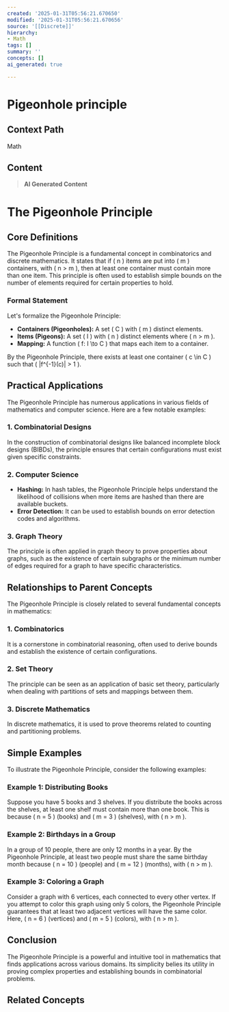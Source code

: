 ```yaml
---
created: '2025-01-31T05:56:21.670650'
modified: '2025-01-31T05:56:21.670656'
source: '[[Discrete]]'
hierarchy:
- Math
tags: []
summary: ''
concepts: []
ai_generated: true

---
```


# Pigeonhole principle

## Context Path
Math

## Content
> **AI Generated Content**
 # The Pigeonhole Principle

## Core Definitions

The Pigeonhole Principle is a fundamental concept in combinatorics and discrete mathematics. It states that if \( n \) items are put into \( m \) containers, with \( n > m \), then at least one container must contain more than one item. This principle is often used to establish simple bounds on the number of elements required for certain properties to hold.

### Formal Statement

Let's formalize the Pigeonhole Principle:

- **Containers (Pigeonholes):** A set \( C \) with \( m \) distinct elements.
- **Items (Pigeons):** A set \( I \) with \( n \) distinct elements where \( n > m \).
- **Mapping:** A function \( f: I \to C \) that maps each item to a container.

By the Pigeonhole Principle, there exists at least one container \( c \in C \) such that \( |f^{-1}(c)| > 1 \).

## Practical Applications

The Pigeonhole Principle has numerous applications in various fields of mathematics and computer science. Here are a few notable examples:

### 1. Combinatorial Designs

In the construction of combinatorial designs like balanced incomplete block designs (BIBDs), the principle ensures that certain configurations must exist given specific constraints.

### 2. Computer Science

- **Hashing:** In hash tables, the Pigeonhole Principle helps understand the likelihood of collisions when more items are hashed than there are available buckets.
- **Error Detection:** It can be used to establish bounds on error detection codes and algorithms.

### 3. Graph Theory

The principle is often applied in graph theory to prove properties about graphs, such as the existence of certain subgraphs or the minimum number of edges required for a graph to have specific characteristics.

## Relationships to Parent Concepts

The Pigeonhole Principle is closely related to several fundamental concepts in mathematics:

### 1. Combinatorics

It is a cornerstone in combinatorial reasoning, often used to derive bounds and establish the existence of certain configurations.

### 2. Set Theory

The principle can be seen as an application of basic set theory, particularly when dealing with partitions of sets and mappings between them.

### 3. Discrete Mathematics

In discrete mathematics, it is used to prove theorems related to counting and partitioning problems.

## Simple Examples

To illustrate the Pigeonhole Principle, consider the following examples:

### Example 1: Distributing Books

Suppose you have 5 books and 3 shelves. If you distribute the books across the shelves, at least one shelf must contain more than one book. This is because \( n = 5 \) (books) and \( m = 3 \) (shelves), with \( n > m \).

### Example 2: Birthdays in a Group

In a group of 10 people, there are only 12 months in a year. By the Pigeonhole Principle, at least two people must share the same birthday month because \( n = 10 \) (people) and \( m = 12 \) (months), with \( n > m \).

### Example 3: Coloring a Graph

Consider a graph with 6 vertices, each connected to every other vertex. If you attempt to color this graph using only 5 colors, the Pigeonhole Principle guarantees that at least two adjacent vertices will have the same color. Here, \( n = 6 \) (vertices) and \( m = 5 \) (colors), with \( n > m \).

## Conclusion

The Pigeonhole Principle is a powerful and intuitive tool in mathematics that finds applications across various domains. Its simplicity belies its utility in proving complex properties and establishing bounds in combinatorial problems.

## Related Concepts
